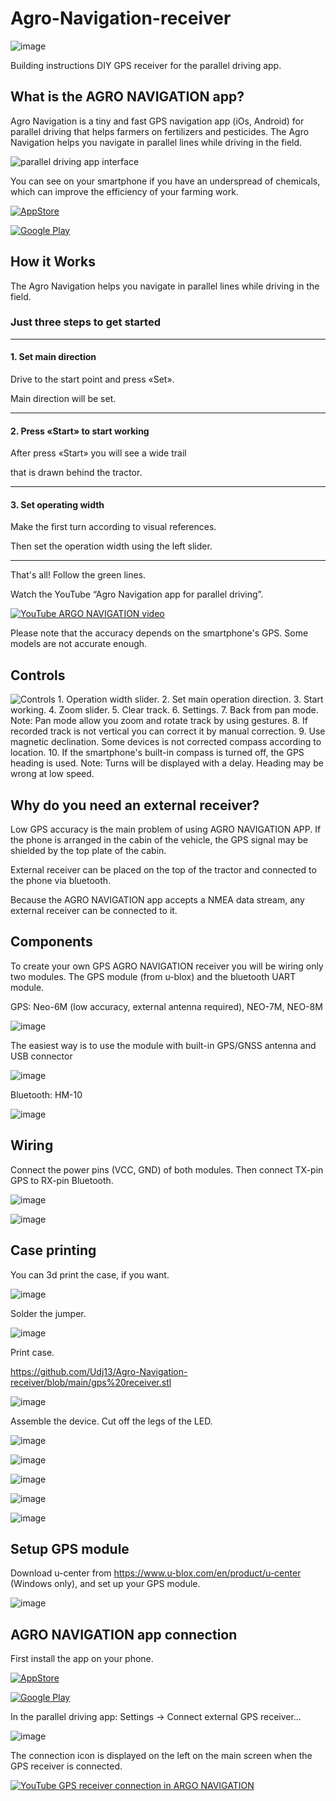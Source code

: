 # Agro-Navigation-receiver

![image](https://user-images.githubusercontent.com/54446451/192328353-de5d13e1-79c2-46a0-b84a-97f5fcf3eff6.png)

Building instructions DIY GPS receiver for the parallel driving app.


## What is the AGRO NAVIGATION app? 
Agro Navigation is a tiny and fast GPS navigation app (iOs, Android) for parallel driving that helps farmers on fertilizers and pesticides.
The Agro Navigation helps you navigate in parallel lines while driving in the field.

![parallel driving app interface](https://user-images.githubusercontent.com/54446451/192321951-3f21f5fd-f789-44fc-ab61-2b0535d08ef7.png)

You can see on your smartphone if you have an underspread of chemicals, which can improve the efficiency of your farming work.

[![AppStore](https://user-images.githubusercontent.com/54446451/159944768-9d67f01b-6657-4abf-8b83-6af861813203.png)](https://apps.apple.com/ru/app/agro-navigation/id1625258870)

[![Google Play](https://user-images.githubusercontent.com/54446451/159944833-5c906f5f-61c7-4b45-8715-b167915c0620.png)](https://play.google.com/store/apps/details?id=com.shlyagin.parallel_driving)

## How it Works

The Agro Navigation helps you navigate in parallel lines while driving in the field.

### Just three steps to get started

---

#### 1. Set main direction

   Drive to the start point and press «Set».

   Main direction will be set.
   
---

#### 2. Press «Start» to start working

   After press «Start» you will see a wide trail

   that is drawn behind the tractor.
   
---

#### 3. Set operating width

   Make the first turn according to visual references.

   Then set the operation width using the left slider.
   
---

That's all! Follow the green lines.

Watch the YouTube “Agro Navigation app for parallel driving”.

[![YouTube ARGO NAVIGATION video](http://img.youtube.com/vi/I6HTStWH_PI/0.jpg)](http://www.youtube.com/watch?v=I6HTStWH_PI)

Please note that the accuracy depends on the smartphone's GPS. Some models are not accurate enough.

## Сontrols

![Controls 1. Operation width slider.
2. Set main operation direction.
3. Start working.
4. Zoom slider.
5. Clear track.
6. Settings.
7. Back from pan mode.
Note:
Pan mode allow you zoom and rotate track by using gestures.
8. If recorded track is not vertical you can correct it by manual correction.
9. Use magnetic declination. Some devices is not corrected compass according to location.
10.  If the smartphone's built-in compass is turned off, the GPS heading is used.
Note:
Turns will be displayed with a delay.
Heading may be wrong at low speed.](https://user-images.githubusercontent.com/54446451/192325605-54100f03-de39-486c-af4d-93c52a3b2c1c.png)


## Why do you need an external receiver?

Low GPS accuracy is the main problem of using AGRO NAVIGATION APP. If the phone is arranged in the cabin of the vehicle, the GPS signal may be shielded by the top plate of the cabin.

External receiver can be placed on the top of the tractor and connected to the phone via bluetooth.

Because the AGRO NAVIGATION app accepts a NMEA data stream, any external receiver can be connected to it.

## Components

To create your own GPS AGRO NAVIGATION receiver you will be wiring only two modules. The GPS module (from u-blox) and the bluetooth UART module.

GPS: Neo-6M (low accuracy, external antenna required), NEO-7M, NEO-8M

![image](https://user-images.githubusercontent.com/54446451/192331144-a0ec966c-a7f0-4a36-98e2-09ca9ee466da.png)

The easiest way is to use the module with built-in GPS/GNSS antenna and USB connector

![image](https://user-images.githubusercontent.com/54446451/192331362-aef31ed4-a5da-4fb3-861a-ec3518bad729.png)

Bluetooth: HM-10

![image](https://user-images.githubusercontent.com/54446451/192330582-9fdb2f72-698b-43bb-b2df-02b6ece3b08c.png)

## Wiring

Connect the power pins (VCC, GND) of both modules. Then connect TX-pin GPS to RX-pin Bluetooth.

![image](https://user-images.githubusercontent.com/54446451/192331728-f2b793fa-9cbb-43ba-8480-3eb963aa0504.png)

![image](https://user-images.githubusercontent.com/54446451/192331898-ed50d8ad-1472-4218-9e6c-7da237a900ab.png)

## Case printing

You can 3d print the case, if you want.

![image](https://user-images.githubusercontent.com/54446451/192332293-ef468b10-6526-4c64-99ac-65d437ed8901.png)

Solder the jumper.

![image](https://user-images.githubusercontent.com/54446451/192332680-483529e2-ad33-4674-af27-58dda2daa0f5.png)

Print case. 

https://github.com/Udj13/Agro-Navigation-receiver/blob/main/gps%20receiver.stl

![image](https://user-images.githubusercontent.com/54446451/192332779-a4e65086-50dc-459f-b07a-9ecf0b83bb04.png)

Assemble the device. Сut off the legs of the LED.

![image](https://user-images.githubusercontent.com/54446451/192334140-bb86a1de-a44e-492e-8067-1390fb8e1eed.png)

![image](https://user-images.githubusercontent.com/54446451/192334551-9c44bbf6-8639-4798-a0ca-bc41f963d9b5.png)

![image](https://user-images.githubusercontent.com/54446451/192334318-b11bdb39-c672-4ae7-92f6-a22b0b81eaba.png)

![image](https://user-images.githubusercontent.com/54446451/192334396-0a5e6fd1-aea6-40e9-9fba-7dc29989ee5a.png)

![image](https://user-images.githubusercontent.com/54446451/192336644-f192ef51-9946-44fd-9eda-9e8b9614c351.png)


## Setup GPS module

Download u-center from https://www.u-blox.com/en/product/u-center (Windows only), and set up your GPS module.

![image](https://user-images.githubusercontent.com/54446451/192336721-4a7ae506-ddcb-4f99-aea3-c281dda86965.png)


## AGRO NAVIGATION app connection

First install the app on your phone.

[![AppStore](https://user-images.githubusercontent.com/54446451/159944768-9d67f01b-6657-4abf-8b83-6af861813203.png)](https://apps.apple.com/ru/app/agro-navigation/id1625258870)

[![Google Play](https://user-images.githubusercontent.com/54446451/159944833-5c906f5f-61c7-4b45-8715-b167915c0620.png)](https://play.google.com/store/apps/details?id=com.shlyagin.parallel_driving)

In the parallel driving app: Settings -> Connect external GPS receiver… 

![image](https://user-images.githubusercontent.com/54446451/192339032-12334d23-4ad8-4c22-96b9-7c42a1ece3a7.png)

The connection icon is displayed on the left on the main screen when the GPS receiver is connected.

[![YouTube GPS receiver connection in ARGO NAVIGATION](http://img.youtube.com/vi/7Vs9jBaqPb4/0.jpg)](http://www.youtube.com/watch?v=7Vs9jBaqPb4)
